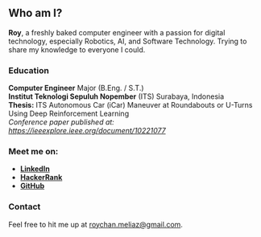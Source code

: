## Who am I?
**Roy**, a freshly baked computer engineer with a passion for digital technology, especially Robotics, AI, and Software Technology. Trying to share my knowledge to everyone I could.

### Education
**Computer Engineer** Major (B.Eng. / S.T.)\
**Institut Teknologi Sepuluh Nopember** (ITS) Surabaya, Indonesia\
**Thesis:** ITS Autonomous Car (iCar) Maneuver at Roundabouts or U-Turns Using Deep Reinforcement Learning\
*Conference paper published at: https://ieeexplore.ieee.org/document/10221077*

### Meet me on:
- **[LinkedIn](https://www.linkedin.com/in/roychanmeliaz/)**
- **[HackerRank](https://www.hackerrank.com/roychanmeliaz)**
- **[GitHub](https://github.com/roychanmeliaz/)**

### Contact
Feel free to hit me up at [roychan.meliaz@gmail.com](mailto://roychan.meliaz@gmail.com).
